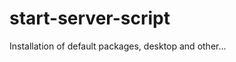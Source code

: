 # start-server-script
Installation of default packages, desktop and other...
<!-- git clone https://github.com/JuManjey/start-server-script.git && cd start-server-script && chmod +x install.sh && ./install.sh -->
